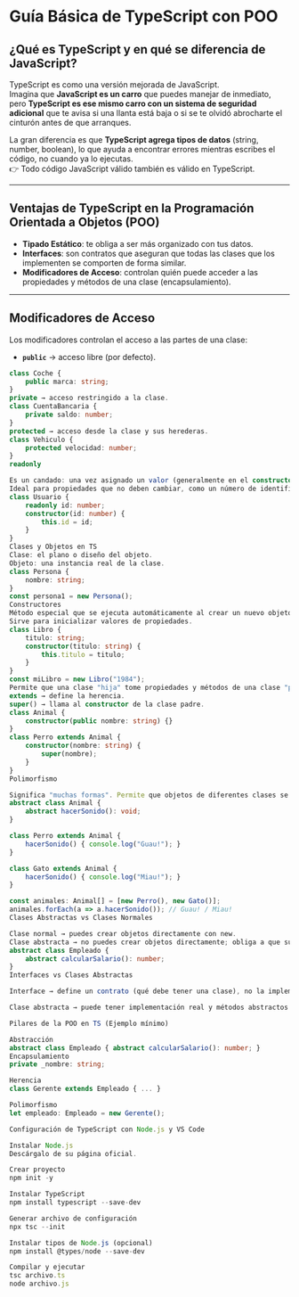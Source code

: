 # Guía Básica de TypeScript con POO

## ¿Qué es TypeScript y en qué se diferencia de JavaScript?
TypeScript es como una versión mejorada de JavaScript.  
Imagina que **JavaScript es un carro** que puedes manejar de inmediato, pero **TypeScript es ese mismo carro con un sistema de seguridad adicional** que te avisa si una llanta está baja o si se te olvidó abrocharte el cinturón antes de que arranques.  

La gran diferencia es que **TypeScript agrega tipos de datos** (string, number, boolean), lo que ayuda a encontrar errores mientras escribes el código, no cuando ya lo ejecutas.  
👉 Todo código JavaScript válido también es válido en TypeScript.

---

## Ventajas de TypeScript en la Programación Orientada a Objetos (POO)
- **Tipado Estático**: te obliga a ser más organizado con tus datos.  
- **Interfaces**: son contratos que aseguran que todas las clases que los implementen se comporten de forma similar.  
- **Modificadores de Acceso**: controlan quién puede acceder a las propiedades y métodos de una clase (encapsulamiento).

---

## Modificadores de Acceso
Los modificadores controlan el acceso a las partes de una clase:

- **`public`** → acceso libre (por defecto).  
```ts
class Coche {
    public marca: string;
}
private → acceso restringido a la clase.
class CuentaBancaria {
    private saldo: number;
}
protected → acceso desde la clase y sus herederas.
class Vehiculo {
    protected velocidad: number;
}
readonly

Es un candado: una vez asignado un valor (generalmente en el constructor), no se puede modificar.
Ideal para propiedades que no deben cambiar, como un número de identificación.
class Usuario {
    readonly id: number;
    constructor(id: number) {
        this.id = id;
    }
}
Clases y Objetos en TS
Clase: el plano o diseño del objeto.
Objeto: una instancia real de la clase.
class Persona {
    nombre: string;
}   
const persona1 = new Persona();
Constructores
Método especial que se ejecuta automáticamente al crear un nuevo objeto.
Sirve para inicializar valores de propiedades.
class Libro {
    titulo: string;
    constructor(titulo: string) {
        this.titulo = titulo;
    }
}
const miLibro = new Libro("1984");
Permite que una clase "hija" tome propiedades y métodos de una clase "padre".
extends → define la herencia.
super() → llama al constructor de la clase padre.
class Animal {
    constructor(public nombre: string) {}
}
class Perro extends Animal {
    constructor(nombre: string) {
        super(nombre);
    }
}
Polimorfismo

Significa "muchas formas". Permite que objetos de diferentes clases se traten de la misma manera si comparten una herencia o interfaz.
abstract class Animal {
    abstract hacerSonido(): void;
}

class Perro extends Animal {
    hacerSonido() { console.log("Guau!"); }
}

class Gato extends Animal {
    hacerSonido() { console.log("Miau!"); }
}

const animales: Animal[] = [new Perro(), new Gato()];
animales.forEach(a => a.hacerSonido()); // Guau! / Miau!
Clases Abstractas vs Clases Normales

Clase normal → puedes crear objetos directamente con new.
Clase abstracta → no puedes crear objetos directamente; obliga a que sus hijas implementen métodos incompletos
abstract class Empleado {
    abstract calcularSalario(): number;
}
Interfaces vs Clases Abstractas

Interface → define un contrato (qué debe tener una clase), no la implementación. Una clase puede implementar varias interfaces.

Clase abstracta → puede tener implementación real y métodos abstractos. Una clase solo puede heredar de una única clase abstracta.

Pilares de la POO en TS (Ejemplo mínimo)

Abstracción
abstract class Empleado { abstract calcularSalario(): number; }
Encapsulamiento
private _nombre: string;

Herencia
class Gerente extends Empleado { ... }

Polimorfismo
let empleado: Empleado = new Gerente();

Configuración de TypeScript con Node.js y VS Code

Instalar Node.js
Descárgalo de su página oficial.

Crear proyecto
npm init -y

Instalar TypeScript
npm install typescript --save-dev

Generar archivo de configuración
npx tsc --init

Instalar tipos de Node.js (opcional)
npm install @types/node --save-dev

Compilar y ejecutar
tsc archivo.ts
node archivo.js